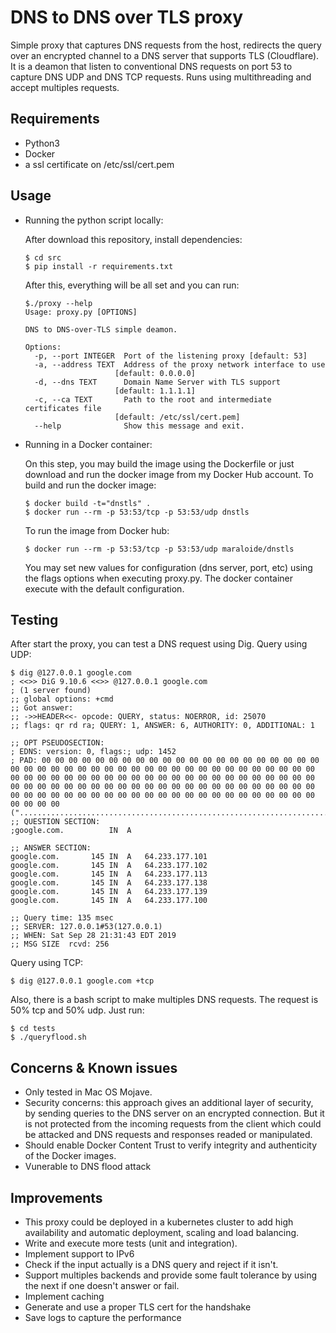 # DNS to DNS over TLS proxy

Simple proxy that captures DNS requests from the host, redirects the query over
an encrypted channel to a DNS server that supports TLS (Cloudflare). 
It is a deamon that listen to conventional DNS requests on port 53 to capture
DNS UDP and DNS TCP requests.
Runs using multithreading and accept multiples requests.

## Requirements
* Python3
* Docker
* a ssl certificate on /etc/ssl/cert.pem

## Usage
* Running the python script locally:

  After download this repository, install dependencies:

  ```
  $ cd src
  $ pip install -r requirements.txt
  ```
  After this, everything will be all set and you can run:
  ```
  $./proxy --help
  Usage: proxy.py [OPTIONS]

  DNS to DNS-over-TLS simple deamon.

  Options:
    -p, --port INTEGER  Port of the listening proxy [default: 53]
    -a, --address TEXT  Address of the proxy network interface to use
                      [default: 0.0.0.0]
    -d, --dns TEXT      Domain Name Server with TLS support
                      [default: 1.1.1.1]
    -c, --ca TEXT       Path to the root and intermediate certificates file
                      [default: /etc/ssl/cert.pem]
    --help              Show this message and exit.
  ```
* Running in a Docker container:

  On this step, you may build the image using the Dockerfile or just download
  and run the docker image from my Docker Hub account.
  To build and run the docker image:
  ```
  $ docker build -t="dnstls" .
  $ docker run --rm -p 53:53/tcp -p 53:53/udp dnstls
  ```
  To run the image from Docker hub:
  ```
  $ docker run --rm -p 53:53/tcp -p 53:53/udp maraloide/dnstls
  ```

  You may set new values for configuration (dns server, port, etc) using the
  flags options when executing proxy.py. The docker container execute with the
  default configuration.

## Testing
  After start the proxy, you can test a DNS request using Dig.
  Query using UDP:
  ```
  $ dig @127.0.0.1 google.com
  ; <<>> DiG 9.10.6 <<>> @127.0.0.1 google.com
  ; (1 server found)
  ;; global options: +cmd
  ;; Got answer:
  ;; ->>HEADER<<- opcode: QUERY, status: NOERROR, id: 25070
  ;; flags: qr rd ra; QUERY: 1, ANSWER: 6, AUTHORITY: 0, ADDITIONAL: 1

  ;; OPT PSEUDOSECTION:
  ; EDNS: version: 0, flags:; udp: 1452
  ; PAD: 00 00 00 00 00 00 00 00 00 00 00 00 00 00 00 00 00 00 00 00 00 00 00 00 00 00 00 00 00 00 00 00 00 00 00 00 00 00 00 00 00 00 00 00 00 00 00 00 00 00 00 00 00 00 00 00 00 00 00 00 00 00 00 00 00 00 00 00 00 00 00 00 00 00 00 00 00 00 00 00 00 00 00 00 00 00 00 00 00 00 00 00 00 00 00 00 00 00 00 00 00 00 00 00 00 00 00 00 00 00 00 00 00 00 00 00 00 (".....................................................................................................................")
  ;; QUESTION SECTION:
  ;google.com.			IN	A

  ;; ANSWER SECTION:
  google.com.		145	IN	A	64.233.177.101
  google.com.		145	IN	A	64.233.177.102
  google.com.		145	IN	A	64.233.177.113
  google.com.		145	IN	A	64.233.177.138
  google.com.		145	IN	A	64.233.177.139
  google.com.		145	IN	A	64.233.177.100

  ;; Query time: 135 msec
  ;; SERVER: 127.0.0.1#53(127.0.0.1)
  ;; WHEN: Sat Sep 28 21:31:43 EDT 2019
  ;; MSG SIZE  rcvd: 256
  ```
  Query using TCP:
  ```
  $ dig @127.0.0.1 google.com +tcp
  ```
  Also, there is a bash script to make multiples DNS requests. The request is
  50% tcp and 50% udp. Just run:
  ```
  $ cd tests
  $ ./queryflood.sh
  ```

## Concerns & Known issues
* Only tested in Mac OS Mojave.
* Security concerns: this approach gives an additional layer of security, by
sending queries to the DNS server on an encrypted connection. But it is not
protected from the incoming requests from the client which could be attacked
and DNS requests and responses readed or manipulated.
* Should enable Docker Content Trust to verify integrity and authenticity of
the Docker images.
* Vunerable to DNS flood attack

## Improvements
* This proxy could be deployed in a kubernetes cluster to add high availability
and automatic deployment, scaling and load balancing.
* Write and execute more tests (unit and integration).
* Implement support to IPv6
* Check if the input actually is a DNS query and reject if it isn't.
* Support multiples backends and provide some fault tolerance by using the next
if one doesn't answer or fail.
* Implement caching
* Generate and use a proper TLS cert for the handshake
* Save logs to capture the performance
